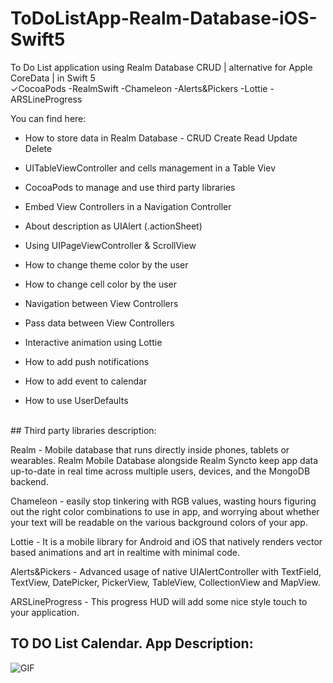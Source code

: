 # ToDoListApp-Realm-Database-iOS-Swift5
To Do List application using Realm Database CRUD | alternative for Apple CoreData | in Swift 5 <br>
✓CocoaPods -RealmSwift -Chameleon -Alerts&Pickers -Lottie -ARSLineProgress <br>

You can find here:

* How to store data in Realm Database - CRUD Create Read Update Delete
* UITableViewController and cells management in a Table Viev

* CocoaPods to manage and use third party libraries
* Embed View Controllers in a Navigation Controller
* About description as UIAlert (.actionSheet)
* Using UIPageViewController & ScrollView
* How to change theme color by the user
* How to change cell color by the user
* Navigation between View Controllers
* Pass data between View Controllers
* Interactive animation using Lottie
* How to add push notifications
* How to add event to calendar
* How to use UserDefaults

<br>
## Third party libraries description:
<br>

Realm - Mobile database that runs directly inside phones, tablets or wearables. Realm Mobile Database alongside 
Realm Syncto keep app data up-to-date in real time across multiple users, devices, and the MongoDB backend.

Chameleon - easily stop tinkering with RGB values, wasting hours figuring out the right color combinations 
to use in app, and worrying about whether your text will be readable on the various background colors of your app.

Lottie - It is a mobile library for Android and iOS that natively renders vector based animations and art in realtime with minimal code.

Alerts&Pickers - Advanced usage of native UIAlertController with TextField, TextView, DatePicker, PickerView, TableView, CollectionView and MapView.

ARSLineProgress - This progress HUD will add some nice style touch to your application.
<br>
## TO DO List Calendar. App Description:

![GIF](https://s8.gifyu.com/images/Hnet-image-2ce4bdc16cbb8dda8.gif) 
